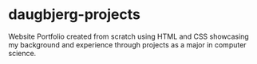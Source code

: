 # daugbjerg-projects
Website Portfolio created from scratch using HTML and CSS showcasing my background and experience through projects as a major in computer science.
